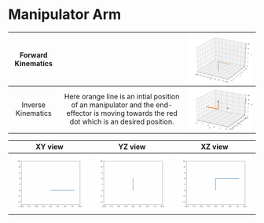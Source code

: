 # Manipulator Arm

| Forward Kinematics |  |<img src="results/forward-kinematics.gif" />|
|:------------------:|:------------:|:------------:|
| Inverse Kinematics |Here orange line is an intial position of an manipulator and the end-effector is moving towards the red dot which is an desired position. | <img src="results/inverse-kinematics.gif" />|

|XY view | YZ view | XZ view|
|:------:|:--------:|:------:|
|<img src="results/xy-view.gif" />|<img src="results/yz-view.gif" />|<img src="results/xz-view.gif" />|






